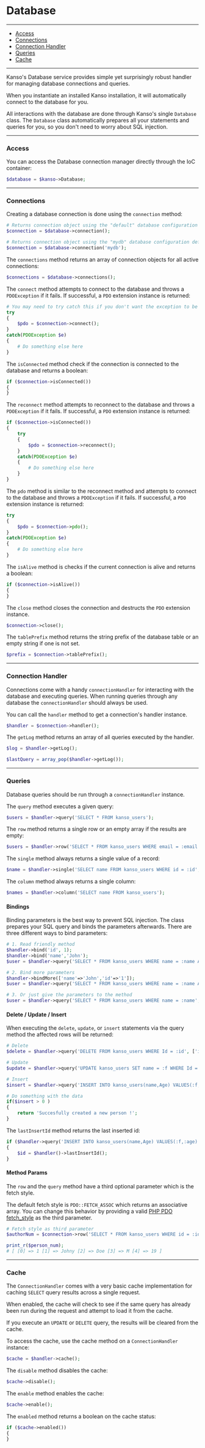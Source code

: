 # Database

--------------------------------------------------------

- [Access](#access)
- [Connections](#connections)
- [Connection Handler](#connection-handler)
- [Queries](#queries)
- [Cache](#cache)

--------------------------------------------------------

Kanso's Database service provides simple yet surprisingly robust handler for managing database connections and queries.

When you instantiate an installed Kanso installation, it will automatically connect to the database for you.

All interactions with the database are done through Kanso's single `Database` class. The `Database` class automatically prepares all your statements and queries for you, so you don't need to worry about SQL injection.

--------------------------------------------------------

### Access

You can access the Database connection manager directly through the IoC container:

```php
$database = $kanso->Database;
```

--------------------------------------------------------

### Connections

Creating a database connection is done using the `connection` method:
```php
# Returns connection object using the "default" database configuration defined in the config file
$connection = $database->connection();

# Returns connection object using the "mydb" database configuration defined in the config file
$connection = $database->connection('mydb');
```

The `connections` method returns an array of connection objects for all active connections:
```php
$connections = $database->connections();
```

The `connect` method attempts to connect to the database and throws a `PDOException` if it fails. If successful, a `PDO` extension instance is returned:
```php
# You may need to try catch this if you don't want the exception to be thrown
try
{
    $pdo = $connection->connect();
}
catch(PDOException $e)
{
    # Do something else here
}
```

The `isConnected` method check if the connection is connected to the database and returns a boolean:
```php
if ($connection->isConnected())
{
}
```

The `reconnect` method attempts to reconnect to the database and throws a `PDOException` if it fails. If successful, a `PDO` extension instance is returned:

```php
if ($connection->isConnected())
{
    try
	{
	    $pdo = $connection->reconnect();
	}
	catch(PDOException $e)
	{
	    # Do something else here
	}
}
```

The `pdo` method is similar to the reconnect method and attempts to connect to the database and throws a `PDOException` if it fails. If successful, a `PDO` extension instance is returned:
```php
try
{
    $pdo = $connection->pdo();
}
catch(PDOException $e)
{
    # Do something else here
}
```

The `isAlive` method is checks if the current connection is alive and returns a boolean:
```php
if ($connection->isAlive())
{
}
```

The `close` method closes the connection and destructs the `PDO` extension instance.
```php
$connection->close();
```

The `tablePrefix` method returns the string prefix of the database table or an empty string if one is not set.
```php
$prefix = $connection->tablePrefix();
```

--------------------------------------------------------

### Connection Handler

Connections come with a handy `connectionHandler` for interacting with the database and executing queries. When running queries through any database the `connectionHandler` should always be used.

You can call the `handler` method to get a connection's handler instance.
```php
$handler = $connection->handler();
```

The `getLog` method returns an array of all queries executed by the handler.
```php
$log = $handler->getLog();

$lastQuery = array_pop($handler->getLog());
```

--------------------------------------------------------

### Queries

Database queries should be run through a `connectionHandler` instance.

The `query` method executes a given query:
```php
$users = $handler->query('SELECT * FROM kanso_users');
```

The `row` method returns a single row or an empty array if the results are empty:
```php
$users = $handler->row('SELECT * FROM kanso_users WHERE email = :email', ['email' => 'email@example.com']);
```

The `single` method always returns a single value of a record:
```php
$name = $handler->single('SELECT name FROM kanso_users WHERE id = :id', ['id' => 1]);
```

The `column` method always returns a single column:
```php
$names = $handler->column('SELECT name FROM kanso_users');
```

#### Bindings

Binding parameters is the best way to prevent SQL injection. The class prepares your SQL query and binds the parameters afterwards. There are three different ways to bind parameters:
```php
# 1. Read friendly method  
$handler->bind('id', 1);
$handler->bind('name','John');
$user = $handler->query('SELECT * FROM kanso_users WHERE name = :name AND id = :id');

# 2. Bind more parameters
$handler->bindMore(['name'=>'John','id'=>'1']);
$user = $handler->query('SELECT * FROM kanso_users WHERE name = :name AND id = :id');

# 3. Or just give the parameters to the method
$user = $handler->query('SELECT * FROM kanso_users WHERE name = :name', ['name'=>'John','id'=>'1']);
```

#### Delete / Update / Insert

When executing the `delete`, `update`, or `insert` statements via the query method the affected rows will be returned:

```php
# Delete
$delete = $handler->query('DELETE FROM kanso_users WHERE Id = :id', ['id'=>'1']);
```

```php
# Update
$update = $handler->query('UPDATE kanso_users SET name = :f WHERE Id = :id', ['f'=>'Jan','id'=>'32']);
```

```php
# Insert
$insert = $handler->query('INSERT INTO kanso_users(name,Age) VALUES(:f,:age)', ['f'=>'Vivek','age'=>'20']);

# Do something with the data 
if($insert > 0 )
{
    return 'Succesfully created a new person !';
}
```

The `lastInsertId` method returns the last inserted id:
```php
if ($handler->query('INSERT INTO kanso_users(name,Age) VALUES(:f,:age)', ['f'=>'Vivek','age'=>'20']))
{
    $id = $handler()->lastInsertId();
}
```

#### Method Params

The `row` and the `query` method have a third optional parameter which is the fetch style.

The default fetch style is `PDO::FETCH_ASSOC` which returns an associative array. You can change this behavior by providing a valid [PHP PDO fetch_style](http://php.net/manual/en/pdostatement.fetch.php) as the third parameter.
```php
# Fetch style as third parameter
$authorNum = $connection->row('SELECT * FROM kanso_users WHERE id = :id', ['id' => 1 ], PDO::FETCH_NUM);

print_r($person_num);
# [ [0] => 1 [1] => Johny [2] => Doe [3] => M [4] => 19 ]
```

--------------------------------------------------------

### Cache
The `ConnectionHandler` comes with a very basic cache implementation for caching `SELECT` query results across a single request.

When enabled, the cache will check to see if the same query has already been run during the request and attempt to load it from the cache.

If you execute an `UPDATE` or `DELETE` query, the results will be cleared from the cache.

To access the cache, use the cache method on a `ConnectionHandler` instance:
```php
$cache = $handler->cache();
```

The `disable` method disables the cache:
```php
$cache->disable();
```

The `enable` method enables the cache:
```php
$cache->enable();
```

The `enabled` method returns a boolean on the cache status:
```php
if ($cache->enabled())
{   
}
```
  